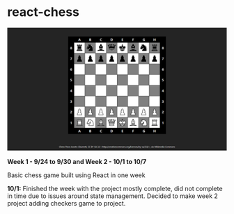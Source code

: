 # react-chess

![thumbnail](/thumbnail.jpg)

**Week 1 - 9/24 to 9/30 and Week 2 - 10/1 to 10/7**

Basic chess game built using React in one week

**10/1:** Finished the week with the project mostly complete, did not complete in time due to issues around state management. Decided to make week 2 project adding checkers game to project.
